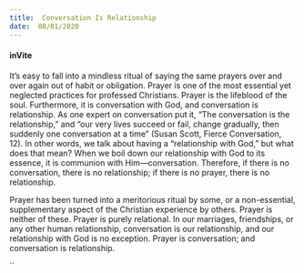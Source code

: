 ```yaml
---
title:  Conversation Is Relationship
date:  08/01/2020
---
```


#### inVite

It’s easy to fall into a mindless ritual of saying the same prayers over and over again out of habit or obligation. Prayer is one of the most essential yet neglected practices for professed Christians. Prayer is the lifeblood of the soul. Furthermore, it is conversation with God, and conversation is relationship. As one expert on conversation put it, “The conversation is the relationship,” and “our very lives succeed or fail, change gradually, then suddenly one conversation at a time” (Susan Scott, Fierce Conversation, 12). In other words, we talk about having a “relationship with God,” but what does that mean? When we boil down our relationship with God to its essence, it is communion with Him—conversation. Therefore, if there is no conversation, there is no relationship; if there is no prayer, there is no relationship.

Prayer has been turned into a meritorious ritual by some, or a non-essential, supplementary aspect of the Christian experience by others. Prayer is neither of these. Prayer is purely relational. In our marriages, friendships, or any other human relationship, conversation is our relationship, and our relationship with God is no exception. Prayer is conversation; and conversation is relationship.

``